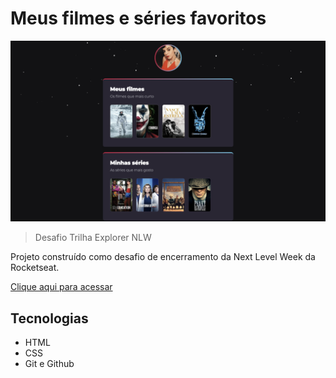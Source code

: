 <!-- @format -->

# Meus filmes e séries favoritos

![preview](./github/preview.png)

> Desafio Trilha Explorer NLW

Projeto construído como desafio de encerramento da Next Level Week da Rocketseat.

[Clique aqui para acessar](https://ritalisboar.github.io/FavoritesMovies/)

## Tecnologias

- HTML
- CSS
- Git e Github
